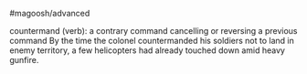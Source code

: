 #magoosh/advanced

countermand (verb): a contrary command cancelling or reversing a previous command 
By the time the colonel countermanded his soldiers not to land in enemy territory, a few helicopters had 
already touched down amid heavy gunfire. 
